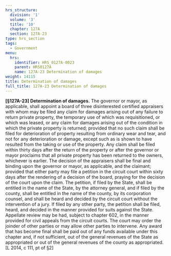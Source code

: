 ```yaml
---
hrs_structure:
  division: '1'
  volume: '3'
  title: '10'
  chapter: 127A
  section: 127A-23
type: hrs_section
tags:
  - Government
menu:
  hrs:
    identifier: HRS_0127A-0023
    parent: HRS0127A
    name: 127A-23 Determination of damages
weight: 14115
title: Determination of damages
full_title: 127A-23 Determination of damages
---
```

**[§127A-23] Determination of damages.** The governor or mayor, as applicable, shall appoint a board of three disinterested certified appraisers with whom may be filed any claim for damages arising out of any failure to return private property, the temporary use of which was requisitioned, or which was leased, or any claim for damages arising out of the condition in which the private property is returned; provided that no such claim shall be filed for deterioration of property resulting from ordinary wear and tear, and not for any deterioration or damage, except such as is shown to have resulted from the taking or use of the property. Any claim shall be filed within thirty days after the return of the property or after the governor or mayor proclaims that all private property has been returned to the owners, whichever is earlier. The decision of the appraisers shall be final and binding upon the governor or mayor, as applicable, and the claimant; provided that either party may file a petition in the circuit court within sixty days after the rendering of a decision of the board, praying for the decision of the court upon the claim. The petition, if filed by the State, shall be entitled in the name of the State, by the attorney general, and if filed by the county, shall be entitled in the name of the county, by its corporation counsel, and shall be heard and decided by the circuit court without the intervention of a jury. If filed by any other party, the petition shall be filed, heard, and decided in the manner provided for suits against the State. Appellate review may be had, subject to chapter 602, in the manner provided for civil appeals from the circuit courts. The court may order the joinder of other parties or may allow other parties to intervene. Any award that has become final shall be paid out of any funds available under this chapter and, if not sufficient, out of the general revenues of the State as appropriated or out of the general revenues of the county as appropriated. [L 2014, c 111, pt of §2]